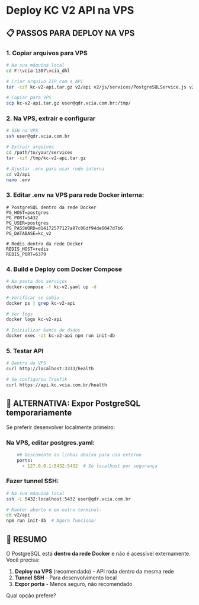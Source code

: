 # Deploy KC V2 API na VPS

## 📋 PASSOS PARA DEPLOY NA VPS

### 1. Copiar arquivos para VPS
```bash
# Na sua máquina local
cd F:\vcia-1307\vcia_dhl

# Criar arquivo ZIP com a API
tar -czf kc-v2-api.tar.gz v2/api v2/js/services/PostgreSQLService.js v2/kc-v2.yaml

# Copiar para VPS
scp kc-v2-api.tar.gz user@qdr.vcia.com.br:/tmp/
```

### 2. Na VPS, extrair e configurar
```bash
# SSH na VPS
ssh user@qdr.vcia.com.br

# Extrair arquivos
cd /path/to/your/services
tar -xzf /tmp/kc-v2-api.tar.gz

# Ajustar .env para usar rede interna
cd v2/api
nano .env
```

### 3. Editar .env na VPS para rede Docker interna:
```env
# PostgreSQL dentro da rede Docker
PG_HOST=postgres
PG_PORT=5432
PG_USER=postgres
PG_PASSWORD=d14172577127a87c06df94de6047d7b6
PG_DATABASE=kc_v2

# Redis dentro da rede Docker
REDIS_HOST=redis
REDIS_PORT=6379
```

### 4. Build e Deploy com Docker Compose
```bash
# Na pasta dos serviços
docker-compose -f kc-v2.yaml up -d

# Verificar se subiu
docker ps | grep kc-v2-api

# Ver logs
docker logs kc-v2-api

# Inicializar banco de dados
docker exec -it kc-v2-api npm run init-db
```

### 5. Testar API
```bash
# Dentro da VPS
curl http://localhost:3333/health

# Se configurou Traefik
curl https://api.kc.vcia.com.br/health
```

## 🎯 ALTERNATIVA: Expor PostgreSQL temporariamente

Se preferir desenvolver localmente primeiro:

### Na VPS, editar postgres.yaml:
```yaml
    ## Descomente as linhas abaixo para uso externo
    ports:
      - 127.0.0.1:5432:5432  # Só localhost por segurança
```

### Fazer tunnel SSH:
```bash
# Na sua máquina local
ssh -L 5432:localhost:5432 user@qdr.vcia.com.br

# Manter aberto e em outro terminal:
cd v2/api
npm run init-db  # Agora funciona!
```

## 📝 RESUMO

O PostgreSQL está **dentro da rede Docker** e não é acessível externamente. Você precisa:

1. **Deploy na VPS** (recomendado) - API roda dentro da mesma rede
2. **Tunnel SSH** - Para desenvolvimento local
3. **Expor porta** - Menos seguro, não recomendado

Qual opção prefere?